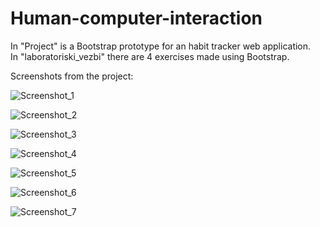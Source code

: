 # Human-computer-interaction
In "Project" is a Bootstrap prototype for an habit tracker web application.   
In "laboratoriski_vezbi" there are 4 exercises made using Bootstrap.

Screenshots from the project:

![Screenshot_1](https://user-images.githubusercontent.com/61621779/195672503-621eed0b-621b-494b-ad53-71684673e4ea.png)   

![Screenshot_2](https://user-images.githubusercontent.com/61621779/195672506-42eda989-333a-434f-87ee-5ec9f19113ec.png)   

![Screenshot_3](https://user-images.githubusercontent.com/61621779/195672510-5e6a846f-3117-4058-af75-8b73a6903354.png)   

![Screenshot_4](https://user-images.githubusercontent.com/61621779/195672513-29f9e0a5-b069-447c-bc34-7e4a1321a5a6.png)   

![Screenshot_5](https://user-images.githubusercontent.com/61621779/195672516-018ceec8-936d-489f-9a0b-96f404adaf2d.png)   

![Screenshot_6](https://user-images.githubusercontent.com/61621779/195672518-33bb1e65-1d9d-411c-b429-dbfb39a755e0.png)   

![Screenshot_7](https://user-images.githubusercontent.com/61621779/195672520-7f0b11cc-6caa-4164-af36-0fc51789c77d.png)   

